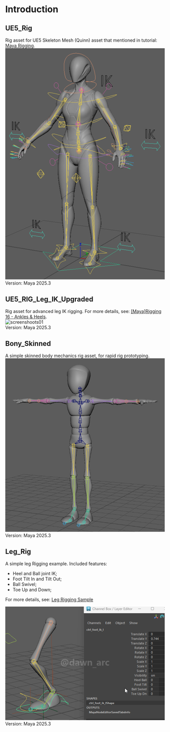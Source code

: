 
# Introduction

## UE5_Rig

Rig asset for UE5 Skeleton Mesh (Quinn) asset that mentioned in tutorial: [Maya Rigging](https://dawnarc.com/2020/04/mayarigging-notes/).  
![screenshoots01](./UE5_Rig/UE5_RIG_in_Maya.png)  
Version: Maya 2025.3

## UE5_RIG_Leg_IK_Upgraded

Rig asset for advanced leg IK rigging. For more details, see: [[Maya]Rigging 16 - Ankles & Heels](https://dawnarc.com/2025/03/mayarigging-16-ankles-heels/).  
![screenshoots01](./UE5_Rig/UE5_RIG_in_Maya.gif)  
Version: Maya 2025.3

## Bony_Skinned

A simple skinned body mechanics rig asset, for rapid rig prototyping.  
![screenshoots01](./Bony_Skinned/Bony_Skinned_Preview.gif)  
Version: Maya 2025.3

## Leg_Rig

A simple leg Rigging example. Included features:
+ Heel and Ball joint IK;
+ Foot Tilt In and Tilt Out;
+ Ball Swivel;
+ Toe Up and Down;

For more details, see: [Leg Rigging Sample](https://dawnarc.com/2025/03/mayarigging-16-ankles-heels//#leg-rigging-sample)

![screenshoots01](./Leg_Rig/Leg_Rig.gif) 
Version: Maya 2025.3